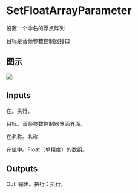 # SetFloatArrayParameter

设置一个命名的浮点阵列

目标是音频参数控制器接口

## 图示

![]($-20221218-18065630.png)

## Inputs

在。执行。

目标。音频参数控制器界面界面。

在名称。名称.

在值中。Float（单精度）的数组。 

## Outputs

Out: 输出。执行：执行。
